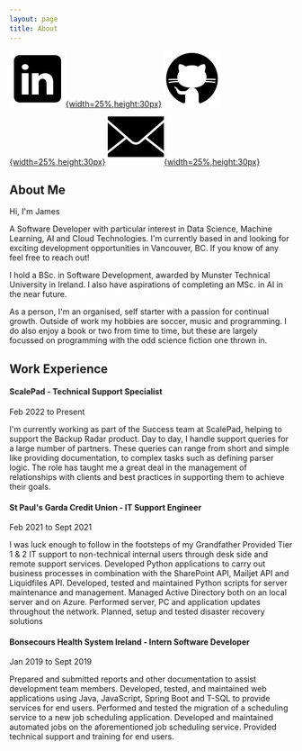 ```yaml
---
layout: page
title: About
---
```


[![LinkedIn](https://raw.githubusercontent.com/jburke234/jburke234.github.io/master/_assets/icons/linkedin.png){width=25%,height:30px}](https://www.linkedin.com/in/james-burke-dev/)
[![Github](https://raw.githubusercontent.com/jburke234/jburke234.github.io/master/_assets/icons/github.png){width=25%,height:30px}](https://github.com/jburke234)
[![Mail](https://raw.githubusercontent.com/jburke234/jburke234.github.io/master/_assets/icons/mail.png){width=25%,height:30px}](mailto:info@jamesburke.dev)

## About Me

Hi, I'm James

A Software Developer with particular interest in Data Science, Machine Learning, AI and Cloud Technologies. I'm currently based in and looking for exciting development opportunities in Vancouver, BC. If you know of any feel free to reach out!

I hold a BSc. in Software Development, awarded by Munster Technical University in Ireland. I also have aspirations of completing an MSc. in AI in the near future.

As a person, I'm an organised, self starter with a passion for continual growth. Outside of work my hobbies are soccer, music and programming. I do also enjoy a book or two from time to time, but these are largely focussed on programming with the odd science fiction one thrown in.

## Work Experience

#### ScalePad - Technical Support Specialist

Feb 2022 to Present

I'm currently working as part of the Success team at ScalePad, helping to support the Backup Radar product.
Day to day, I handle support queries for a large number of partners. These queries can range from short and simple like providing documentation, to complex tasks such as defining parser logic. The role has taught me a great deal in the management of relationships with clients and best practices in supporting them to achieve their goals.

#### St Paul's Garda Credit Union - IT Support Engineer

Feb 2021 to Sept 2021

I was luck enough to follow in the footsteps of my Grandfather
Provided Tier 1 & 2 IT support to non-technical internal users through desk side and remote support services.
Developed Python applications to carry out business processes in combination with the SharePoint API, Mailjet API and Liquidfiles API.
Developed, tested and maintained Python scripts for server maintenance and management.
Managed Active Directory both on an local server and on Azure.
Performed server, PC and application updates throughout the network.
Planned, setup and tested disaster recovery solutions

#### Bonsecours Health System Ireland - Intern Software Developer

Jan 2019 to Sept 2019

Prepared and submitted reports and other documentation to assist development team members.
Developed, tested, and maintained web applications using Java, JavaScript, Spring Boot and T-SQL to provide services for end users.
Performed and tested the migration of a scheduling service to a new job scheduling application.
Developed and maintained automated jobs on the aforementioned job scheduling service.
Provided technical support and training for end users.

